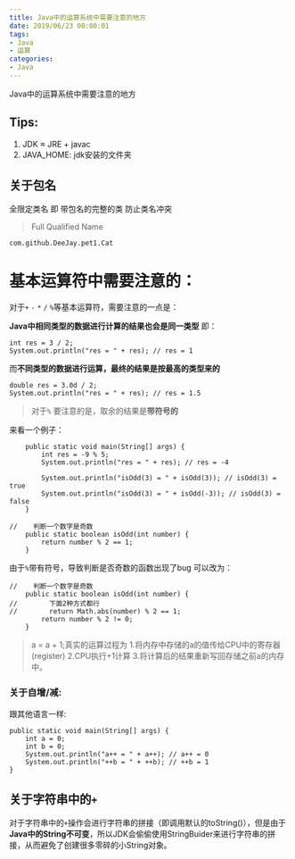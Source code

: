 ```yaml
---
title: Java中的运算系统中需要注意的地方
date: 2019/06/23 00:00:01
tags: 
- Java
- 运算
categories: 
- Java
---
```

Java中的运算系统中需要注意的地方
<!--more-->

## Tips:
1. JDK ≈  JRE + javac
2. JAVA_HOME:  jdk安装的文件夹

## 关于包名
全限定类名 即 带包名的完整的类 防止类名冲突
> Full Qualified Name
```
com.github.DeeJay.pet1.Cat
```

# 基本运算符中需要注意的：

对于`+` `-` `*` `/` `%`等基本运算符，需要注意的一点是：

**Java中相同类型的数据进行计算的结果也会是同一类型**
即：
```
int res = 3 / 2;
System.out.println("res = " + res); // res = 1
```
而**不同类型的数据进行运算，最终的结果是按最高的类型来的**
```
double res = 3.0d / 2;
System.out.println("res = " + res); // res = 1.5
```

>  对于`%` 要注意的是，取余的结果是**带符号的**

来看一个例子：
```
    public static void main(String[] args) {
        int res = -9 % 5;
        System.out.println("res = " + res); // res = -4

        System.out.println("isOdd(3) = " + isOdd(3)); // isOdd(3) = true
        System.out.println("isOdd(3) = " + isOdd(-3)); // isOdd(3) = false
    }

//    判断一个数字是奇数
    public static boolean isOdd(int number) {
        return number % 2 == 1;
    }
```

由于`%`带有符号，导致判断是否奇数的函数出现了bug
可以改为：
```
//    判断一个数字是奇数
    public static boolean isOdd(int number) {
//        下面2种方式都行
//        return Math.abs(number) % 2 == 1;
        return number % 2 != 0;
    }
```
> a = a + 1;真实的运算过程为 1.将内存中存储的a的值传给CPU中的寄存器(register) 2.CPU执行+1计算 3.将计算后的结果重新写回存储之前a的内存中。


### 关于自增/减:
跟其他语言一样:
```text
public static void main(String[] args) {
    int a = 0;
    int b = 0;
    System.out.println("a++ = " + a++); // a++ = 0
    System.out.println("++b = " + ++b); // ++b = 1
}
```

## 关于字符串中的`+`

对于字符串中的`+`操作会进行字符串的拼接（即调用默认的toString()），但是由于**Java中的String不可变**，所以JDK会偷偷使用StringBuider来进行字符串的拼接，从而避免了创建很多零碎的小String对象。

